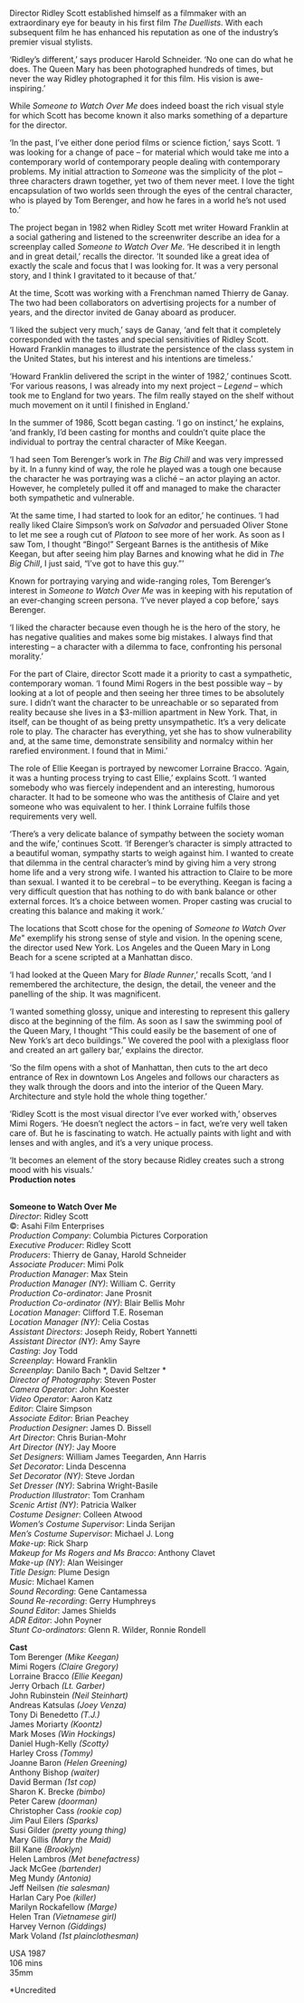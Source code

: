 
Director Ridley Scott established himself as a filmmaker with an extraordinary eye for beauty in his first film _The Duellists_. With each subsequent film he has enhanced his reputation as one of the industry’s premier visual stylists.

‘Ridley’s different,’ says producer Harold Schneider. ‘No one can do what he does. The Queen Mary has been photographed hundreds of times, but never the way Ridley photographed it for this film. His vision is awe-inspiring.’

While _Someone to Watch Over Me_ does indeed boast the rich visual style for which Scott has become known it also marks something of a departure for the director.

‘In the past, I’ve either done period films or science fiction,’ says Scott. ‘I was looking for a change of pace – for material which would take me into a contemporary world of contemporary people dealing with contemporary problems. My initial attraction to _Someone_ was the simplicity of the plot – three characters drawn together, yet two of them never meet. I love the tight encapsulation of two worlds seen through the eyes of the central character, who is played by Tom Berenger, and how he fares in a world he’s not used to.’

The project began in 1982 when Ridley Scott met writer Howard Franklin at a social gathering and listened to the screenwriter describe an idea for a screenplay called _Someone to Watch Over Me_. ‘He described it in length and in great detail,’ recalls the director. ‘It sounded like a great idea of exactly the scale and focus that I was looking for. It was a very personal story, and I think I gravitated to it because of that.’

At the time, Scott was working with a Frenchman named Thierry de Ganay. The two had been collaborators on advertising projects for a number of years, and the director invited de Ganay aboard as producer.

‘I liked the subject very much,’ says de Ganay, ‘and felt that it completely corresponded with the tastes and special sensitivities of Ridley Scott. Howard Franklin manages to illustrate the persistence of the class system in the United States, but his interest and his intentions are timeless.’

‘Howard Franklin delivered the script in the winter of 1982,’ continues Scott. ‘For various reasons, I was already into my next project – _Legend_ – which took me to England for two years. The film really stayed on the shelf without much movement on it until I finished in England.’

In the summer of 1986, Scott began casting. ‘I go on instinct,’ he explains, ‘and frankly, I’d been casting for months and couldn’t quite place the individual to portray the central character of Mike Keegan.

‘I had seen Tom Berenger’s work in _The Big Chill_ and was very impressed by it. In a funny kind of way, the role he played was a tough one because the character he was portraying was a cliché – an actor playing an actor. However, he completely pulled it off and managed to make the character both sympathetic and vulnerable.

‘At the same time, I had started to look for an editor,’ he continues. ‘I had really liked Claire Simpson’s work on _Salvador_ and persuaded Oliver Stone to let me see a rough cut of _Platoon_ to see more of her work. As soon as I saw Tom, I thought “Bingo!” Sergeant Barnes is the antithesis of Mike Keegan, but after seeing him play Barnes and knowing what he did in _The Big Chill_, I just said, “I’ve got to have this guy.”’

Known for portraying varying and wide-ranging roles, Tom Berenger’s interest in _Someone to Watch Over Me_ was in keeping with his reputation of an ever-changing screen persona. ‘I’ve never played a cop before,’ says Berenger.

‘I liked the character because even though he is the hero of the story, he has negative qualities and makes some big mistakes. I always find that interesting – a character with a dilemma to face, confronting his personal morality.’

For the part of Claire, director Scott made it a priority to cast a sympathetic, contemporary woman. ‘I found Mimi Rogers in the best possible way – by looking at a lot of people and then seeing her three times to be absolutely sure. I didn’t want the character to be unreachable or so separated from reality because she lives in a $3-million apartment in New York. That, in itself, can be thought of as being pretty unsympathetic. It’s a very delicate role to play. The character has everything, yet she has to show vulnerability and, at the same time, demonstrate sensibility and normalcy within her rarefied environment. I found that in Mimi.’

The role of Ellie Keegan is portrayed by newcomer Lorraine Bracco. ‘Again, it was a hunting process trying to cast Ellie,’ explains Scott. ‘I wanted somebody who was fiercely independent and an interesting, humorous character. It had to be someone who was the antithesis of Claire and yet someone who was equivalent to her. I think Lorraine fulfils those requirements very well.

‘There’s a very delicate balance of sympathy between the society woman and the wife,’ continues Scott. ‘If Berenger’s character is simply attracted to a beautiful woman, sympathy starts to weigh against him. I wanted to create that dilemma in the central character’s mind by giving him a very strong home life and a very strong wife. I wanted his attraction to Claire to be more than sexual. I wanted it to be cerebral – to be everything. Keegan is facing a very difficult question that has nothing to do with bank balance or other external forces. It’s a choice between women. Proper casting was crucial to creating this balance and making it work.’

The locations that Scott chose for the opening of _Someone to Watch Over Me_" exemplify his strong sense of style and vision. In the opening scene, the director used New York. Los Angeles and the Queen Mary in Long Beach for a scene scripted at a Manhattan disco.

‘I had looked at the Queen Mary for _Blade Runner_,’ recalls Scott, ‘and I remembered the architecture, the design, the detail, the veneer and the panelling of the ship. It was magnificent.

‘I wanted something glossy, unique and interesting to represent this gallery disco at the beginning of the film. As soon as I saw the swimming pool of the Queen Mary, I thought “This could easily be the basement of one of New York’s art deco buildings.” We covered the pool with a plexiglass floor and created an art gallery bar,’ explains the director.

‘So the film opens with a shot of Manhattan, then cuts to the art deco entrance of Rex in downtown Los Angeles and follows our characters as they walk through the doors and into the interior of the Queen Mary. Architecture and style hold the whole thing together.’

‘Ridley Scott is the most visual director I’ve ever worked with,’ observes Mimi Rogers. ‘He doesn’t neglect the actors – in fact, we’re very well taken care of. But he is fascinating to watch. He actually paints with light and with lenses and with angles, and it’s a very unique process.

‘It becomes an element of the story because Ridley creates such a strong mood with his visuals.’  
**Production notes**
<br><br>

**Someone to Watch Over Me**  
_Director_: Ridley Scott  
©: Asahi Film Enterprises  
_Production Company_:  Columbia Pictures Corporation  
_Executive Producer_: Ridley Scott  
_Producers_: Thierry de Ganay, Harold Schneider  
_Associate Producer_: Mimi Polk  
_Production Manager_: Max Stein  
_Production Manager (NY)_: William C. Gerrity  
_Production Co-ordinator_: Jane Prosnit  
_Production Co-ordinator (NY)_: Blair Bellis Mohr  
_Location Manager_: Clifford T.E. Roseman  
_Location Manager (NY)_: Celia Costas  
_Assistant Directors_: Joseph Reidy, Robert Yannetti  
_Assistant Director (NY)_: Amy Sayre  
_Casting_: Joy Todd  
_Screenplay_: Howard Franklin  
_Screenplay_: Danilo Bach *, David Seltzer *  
_Director of Photography_: Steven Poster  
_Camera Operator_: John Koester  
_Video Operator_: Aaron Katz  
_Editor_: Claire Simpson  
_Associate Editor_: Brian Peachey  
_Production Designer_: James D. Bissell  
_Art Director_: Chris Burian-Mohr  
_Art Director (NY)_: Jay Moore  
_Set Designers_: William James Teegarden,  Ann Harris  
_Set Decorator_: Linda Descenna  
_Set Decorator (NY)_: Steve Jordan  
_Set Dresser (NY)_: Sabrina Wright-Basile  
_Production Illustrator_: Tom Cranham  
_Scenic Artist (NY)_: Patricia Walker  
_Costume Designer_: Colleen Atwood  
_Women’s Costume Supervisor_: Linda Serijan  
_Men’s Costume Supervisor_: Michael J. Long  
_Make-up_: Rick Sharp  
_Makeup for Ms Rogers and Ms Bracco_:  Anthony Clavet  
_Make-up (NY)_: Alan Weisinger  
_Title Design_: Plume Design  
_Music_: Michael Kamen  
_Sound Recording_: Gene Cantamessa  
_Sound Re-recording_: Gerry Humphreys  
_Sound Editor_: James Shields  
_ADR Editor_: John Poyner  
_Stunt Co-ordinators_: Glenn R. Wilder,  Ronnie Rondell

**Cast**  
Tom Berenger _(Mike Keegan)_  
Mimi Rogers _(Claire Gregory)_  
Lorraine Bracco _(Ellie Keegan)_  
Jerry Orbach _(Lt. Garber)_  
John Rubinstein _(Neil Steinhart)_  
Andreas Katsulas _(Joey Venza)_  
Tony Di Benedetto _(T.J.)_  
James Moriarty _(Koontz)_  
Mark Moses _(Win Hockings)_  
Daniel Hugh-Kelly _(Scotty)_  
Harley Cross _(Tommy)_  
Joanne Baron _(Helen Greening)_  
Anthony Bishop _(waiter)_  
David Berman _(1st cop)_  
Sharon K. Brecke _(bimbo)_  
Peter Carew _(doorman)_  
Christopher Cass _(rookie cop)_  
Jim Paul Eilers _(Sparks)_  
Susi Gilder _(pretty young thing)_  
Mary Gillis _(Mary the Maid)_  
Bill Kane _(Brooklyn)_  
Helen Lambros _(Met benefactress)_  
Jack McGee _(bartender)_  
Meg Mundy _(Antonia)_  
Jeff Neilsen _(tie salesman)_  
Harlan Cary Poe _(killer)_  
Marilyn Rockafellow _(Marge)_  
Helen Tran _(Vietnamese girl)_  
Harvey Vernon _(Giddings)_  
Mark Voland _(1st plainclothesman)_

USA 1987  
106 mins  
35mm

*Uncredited
<br><br>
<!--stackedit_data:
eyJoaXN0b3J5IjpbLTM0NjA4NzQ3MV19
-->